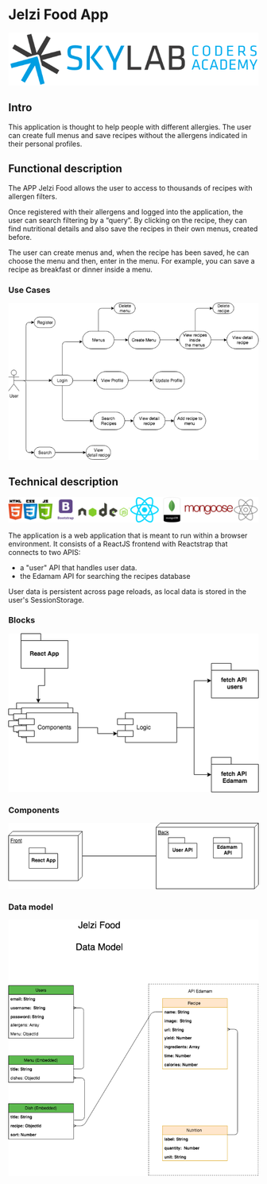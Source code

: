# Jelzi Food App

![](images/logoSkylab.png)

## Intro

This application is thought to help people with different allergies. The user can create full menus and save recipes without the allergens indicated in their personal profiles.

## Functional description

The APP Jelzi Food allows the user to access to thousands of recipes with allergen filters.

Once registered with their allergens and logged into the application, the user can search filtering by a “query”. By clicking on the recipe, they can find nutritional details and also save the recipes in their own menus, created before.

The user can create menus and, when the recipe has been saved, he can choose the menu and then, enter in the menu. For example, you can save a recipe as breakfast or dinner inside a menu.

### Use Cases

![](images/jelzi-food-uses-cases.png)

## Technical description

![](images/slidesLogos.png)

The application is a web application that is meant to run within a browser environment. It consists of a ReactJS frontend with Reactstrap that connects to two APIS:

- a "user" API that handles user data.
- the Edamam API for searching the recipes database

User data is persistent across page reloads, as local data is stored in the user's SessionStorage.

### Blocks

![](images/jelzi-food-app_block-diagram.png)

### Components

![](images/jelzi-food_components-diagram.png)

### Data model

![](images/Jelzi-food-model.png)
